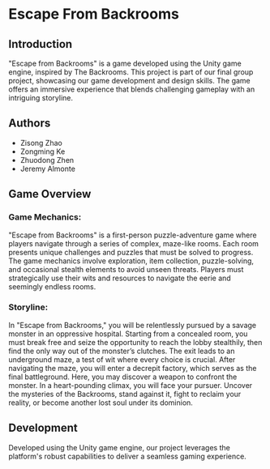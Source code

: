 # Escape From Backrooms

## Introduction

"Escape from Backrooms" is a game developed using the Unity game engine, inspired by The Backrooms. This project is part of our final group project, showcasing our game development and design skills. The game offers an immersive experience that blends challenging gameplay with an intriguing storyline.

## Authors

- Zisong Zhao
- Zongming Ke
- Zhuodong Zhen
- Jeremy Almonte

## Game Overview

### Game Mechanics:
"Escape from Backrooms" is a first-person puzzle-adventure game where players navigate through a series of complex, maze-like rooms. Each room presents unique challenges and puzzles that must be solved to progress. The game mechanics involve exploration, item collection, puzzle-solving, and occasional stealth elements to avoid unseen threats. Players must strategically use their wits and resources to navigate the eerie and seemingly endless rooms.

### Storyline:
In "Escape from Backrooms," you will be relentlessly pursued by a savage monster in an oppressive hospital. Starting from a concealed room, you must break free and seize the opportunity to reach the lobby stealthily, then find the only way out of the monster’s clutches. The exit leads to an underground maze, a test of wit where every choice is crucial. After navigating the maze, you will enter a decrepit factory, which serves as the final battleground. Here, you may discover a weapon to confront the monster. In a heart-pounding climax, you will face your pursuer. Uncover the mysteries of the Backrooms, stand against it, fight to reclaim your reality, or become another lost soul under its dominion.

## Development

Developed using the Unity game engine, our project leverages the platform's robust capabilities to deliver a seamless gaming experience. 
